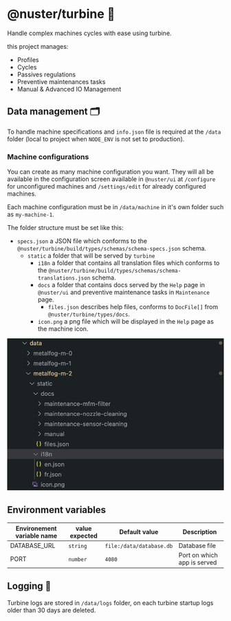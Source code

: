 # @nuster/turbine 💨

Handle complex machines cycles with ease using turbine.

this project manages:

* Profiles
* Cycles
* Passives regulations
* Preventive maintenances tasks
* Manual & Advanced IO Management

## Data management 🗂️

To handle machine specifications and `info.json` file is required at the `/data` folder (local to project when `NODE_ENV` is not set to production).

### Machine configurations

You can create as many machine configuration you want. They will all be available in the configuration screen available in `@nuster/ui` at `/configure` for unconfigured machines and `/settings/edit` for already configured machines.

Each machine configuration must be in `/data/machine` in it's own folder such as `my-machine-1`.

The folder structure must be set like this:

* `specs.json` a JSON file which conforms to the `@nuster/turbine/build/types/schemas/schema-specs.json` schema.
  * `static` a folder that will be served by `turbine`
    * `i18n` a folder that contains all translation files which conforms to the `@nuster/turbine/build/types/schemas/schema-translations.json` schema.
    * `docs` a folder that contains docs served by the `Help` page in `@nuster/ui` and preventive maintenance tasks in `Maintenance` page.
      * `files.json` describes help files, conforms to `DocFile[]` from `@nuster/turbine/types/docs`.
    * `icon.png` a png file which will be displayed in the `Help` page as the machine icon.

![Machine file structure example](readme_file_structure.png)

## Environment variables

| Environement variable name | value expected | Default value            | Description                        |
| -------------------------- | -------------- | ------------------------ | ---------------------------------- |
| DATABASE_URL               | `string`       | `file:/data/database.db` | Database file                      |
| PORT                       | `number`       | `4080`                   | Port on which app is served        |

## Logging 📑

Turbine logs are stored in `/data/logs` folder, on each turbine startup logs older than 30 days are deleted.
